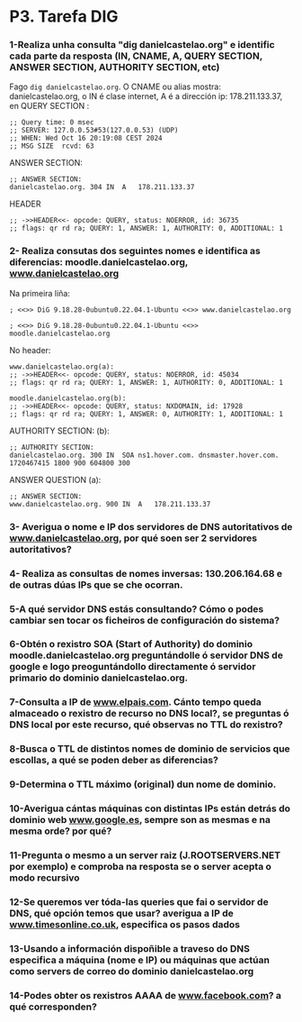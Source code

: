 # P3. Tarefa DIG


### 1-Realiza unha consulta "dig danielcastelao.org" e identific cada parte da resposta (IN, CNAME, A, QUERY SECTION, ANSWER SECTION, AUTHORITY SECTION, etc)
Fago `dig danielcastelao.org`.
O CNAME ou alias mostra: danielcastelao.org, o IN é clase internet, A é a dirección ip: 178.211.133.37, en QUERY SECTION :
```
;; Query time: 0 msec
;; SERVER: 127.0.0.53#53(127.0.0.53) (UDP)
;; WHEN: Wed Oct 16 20:19:08 CEST 2024
;; MSG SIZE  rcvd: 63

```
ANSWER SECTION:
```
;; ANSWER SECTION:
danielcastelao.org.	304	IN	A	178.211.133.37
```
HEADER
```
;; ->>HEADER<<- opcode: QUERY, status: NOERROR, id: 36735
;; flags: qr rd ra; QUERY: 1, ANSWER: 1, AUTHORITY: 0, ADDITIONAL: 1

```

### 2- Realiza consutas dos seguintes nomes e identifica as diferencias: moodle.danielcastelao.org, www.danielcastelao.org 
Na primeira liña:
``` 
; <<>> DiG 9.18.28-0ubuntu0.22.04.1-Ubuntu <<>> www.danielcastelao.org
 
; <<>> DiG 9.18.28-0ubuntu0.22.04.1-Ubuntu <<>> moodle.danielcastelao.org
```

No header:
```
www.danielcastelao.org(a):
;; ->>HEADER<<- opcode: QUERY, status: NOERROR, id: 45034
;; flags: qr rd ra; QUERY: 1, ANSWER: 1, AUTHORITY: 0, ADDITIONAL: 1

moodle.danielcastelao.org(b):
;; ->>HEADER<<- opcode: QUERY, status: NXDOMAIN, id: 17928
;; flags: qr rd ra; QUERY: 1, ANSWER: 0, AUTHORITY: 1, ADDITIONAL: 1
```
AUTHORITY SECTION:
(b):
```
;; AUTHORITY SECTION:
danielcastelao.org.	300	IN	SOA	ns1.hover.com. dnsmaster.hover.com. 1720467415 1800 900 604800 300
```
ANSWER QUESTION
(a):
```
;; ANSWER SECTION:
www.danielcastelao.org.	900	IN	A	178.211.133.37
```

### 3- Averigua o nome e IP dos servidores de DNS autoritativos de www.danielcastelao.org, por qué soen ser 2 servidores autoritativos?


### 4- Realiza as consultas de nomes inversas: 130.206.164.68 e de outras dúas IPs que se che ocorran.

### 5-A qué servidor DNS estás consultando? Cómo o podes cambiar sen tocar os ficheiros de configuración do sistema?

### 6-Obtén o rexistro SOA (Start of Authority) do dominio  moodle.danielcastelao.org preguntándolle ó servidor DNS de google e logo preoguntándollo directamente ó servidor primario do dominio danielcastelao.org. 

### 7-Consulta a IP de www.elpais.com. Cánto tempo queda almaceado o rexistro de recurso no DNS local?, se preguntas ó DNS local por este recurso, qué observas no TTL do rexistro?
### 8-Busca o TTL de distintos nomes de dominio de servicios que escollas, a qué se poden deber as diferencias?

### 9-Determina o TTL máximo (original) dun nome de dominio.
### 10-Averigua cántas máquinas con distintas IPs están detrás do dominio web www.google.es, sempre son as mesmas e na mesma orde? por qué?

### 11-Pregunta o mesmo a un server raiz (J.ROOTSERVERS.NET por exemplo) e comproba na resposta se o server acepta o modo recursivo
### 12-Se queremos ver tóda-las queries que fai o servidor de DNS, qué opción temos que usar? averigua a IP de www.timesonline.co.uk, especifica os pasos dados
### 13-Usando a información dispoñible a traveso do DNS especifica a máquina (nome e IP) ou máquinas que actúan como servers de correo do dominio danielcastelao.org
### 14-Podes obter os rexistros AAAA de www.facebook.com? a qué corresponden?
